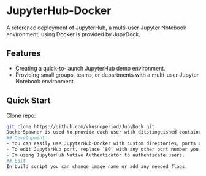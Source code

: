 # JupyterHub-Docker

A reference deployment of JupyterHub, a multi-user Jupyter Notebook environment, using Docker is provided by JupyDock.

## Features

- Creating a quick-to-launch JupyterHub demo environment.
- Providing small groups, teams, or departments with a multi-user Jupyter Notebook environment.

## Quick Start

Clone repo:
```sh
git clone https://github.com/vkusnoperiod/JupyDock.git
DockerSpawner is used to provide each user with ditstinguished container on the same host.
## Development
- You can easily use JupyterHub-Docker with custom directories, ports and other.
- To edit JupyterHub port, replace `80` with any other port number you need 'in' docker-compose.yml file.
- Im using JupyterHub Native Authenticator to authenticate users.
## Edit
In build script you can change image name or add any needed flags.

